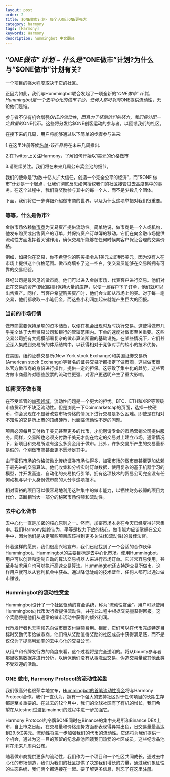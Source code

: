 ```yaml
---
layout: post
order: 2
title: $ONE做市计划- 每个人都让ONE更强大
category: harmony
tags: [Harmony]
keywords: Harmony
description: hummingbot 中文翻译
---
```



## “$ONE做市”计划-什么是“$ONE做市”计划?为什么与“$ONE做市”计划有关?

一个项目的强大程度取决于它的社区。

正因为如此，我们与Hummingbot联合发起了一项全新的“$ONE 做市”计划。Hummingbot是一个去中心化的做市平台，任何人都可以向$ONE提供流动性，无论他们是谁。

参与者不仅有机会增强$ONE的流动性，而且为了奖励他们的努力，我们将分配一定数量的$ONE代币。这些将分发给$ONE创客运动的参与者，以回馈我们的社区。

在接下来的几周，用户将能够通过以下简单的步骤参与进来:

1.在这里注册等候[名单](https://www.hummingbot.io/liquidity-bounties/harmony/)-该产品将在未来几周推出.

2.在Twitter上关注Harmony，了解如何开始以1美元的价格做市

3.请继续关注。我们将在未来几周公布奖金池的细节。

我们的使命是“为数十亿人扩大信任，创造一个完全公平的经济”，而“$ONE 做市”计划是一个起点，让我们彻底反思如何授权我们的社区接管过去高度集中的事务。在这个过程中，我们将奖励参与其中的每一个人，而不是少数几个团体。

下面，我们将进一步详细介绍做市商的世界，以及为什么这项举措对我们很重要。


### 等等，什么是做市?

金融市场依赖[做市商](https://tradingsim.com/blog/market-maker/)为交易资产提供流动性。简单地说，做市商是一个人或机构，他发布购买或出售资产的订单，并保持资产订单簿的移动。它们在向金融市场提供流动性方面发挥着关键作用，确保交易所能够在任何时候向客户保证合理的交易价格。

例如，如果你在交易，你不希望你的购买指令从1美元立即到5美元，因为没有人在市场上提供这个价格范围。做市商填补了这一空白，使交易员能够在交易所拥有可靠的交易经验。

经纪公司是最常见的做市商。他们可以进入金融市场，代表客户进行交易。他们对正在交易的资产(例如股票)保持大量的库存，以便一旦客户下了订单，他们就可以出售资产。同样，当客户希望购买资产时，他们会立即从市场上购买。对于每一笔交易，他们都收取一小笔佣金，而这些小利润加起来就能产生巨大的回报。

### 当前的市场行情

做市商需要保持足够的资本储备，以便在机会出现时及时执行交易。这使得做市几乎完全处于大型贸易公司和银行的管辖范围内。下单的速度对做市至关重要。这些交易公司拥有大规模部署复杂的做市算法所需的基础设施。在某些情况下，它们甚至深入集成到交易所的体系结构中，以获得相对于竞争对手的较小的技术优势。

在美国，纽约证券交易所(New York stock Exchange)和美国证券交易所(American stock Exchange)等著名的证券交易所都指定了做市商，这些做市商以官方做市商的身份进行操作，提供一定的担保。这导致了集中化的趋势，这些官方做市商最终对哪些股票的流动性更强、对客户更透明产生了重大影响。


### 加密货币做市商

在不受监管的[加密领域](https://www.hummingbot.io/blog/2019-01-thin-crust-of-liquidity/)，流动性问题是一个更大的担忧。BTC、ETH和XRP等顶级市值货币并不缺乏流动性。但是浏览一下Coinmarketcap的页面，选择一枚硬币，你会发现在不显著改变市场价格的情况下进行交易是多么困难。即使是在相对不知名的交易所上市的顶级硬币，也面临流动性不足的问题。

项目必须每月支付数千美元甚至更多的代币，才能聘请专业的市场营销公司提供服务。同样，交易所也必须支付数千美元才能在给定的交易对上建立市场。通常情况下，新项目和交易所没有这么多资金用于做市。此外，许多交易所产生的交易量都是假的，个别做市商甚至更不愿涉足其中。

由于密码市场的价格波动比传统证券市场快得多，[加密市场的做市商](https://hackernoon.com/there-is-a-huge-necessity-for-market-makers-in-the-crypto-industry-and-most-crypto-projects-still-725d9487f155)甚至更加依赖于最先进的交易算法。他们收集和分析实时订单数据，使用复杂的基于机器学习的模型，并开发高速、自动化的交易执行引擎。拥有这项技术的贸易公司完全没有任何动机与以个人身份做市商的人分享这项技术。

相对富裕的项目可以很容易地利用这种集中的做市能力，以牺牲财务较弱的项目为代价，垄断相当大一部分的秘密市场份额和流动性。


### 去中心化做市

去中心化一直是加密的核心原则之一。然而，加密市场本身在今天已经变得非常集中。我们Harmony始终认为，平等是权力下放的核心。做市能力应该掌握在公众手中，因为他们是决定哪些项目应该得到更多关注(和流动性)的最佳法官。

怀着这样的愿景，我们很高兴地宣布，我们已经找到了一个合适的合作伙伴Hummingbot。Hummingbot的主要目标是去中心化市场。使用Hummingbot，用户可以创建和定制自动的算法交易机器人来进行市场订单。它非常容易使用，甚至非技术用户也可以执行高速交易算法。Hummingbot还支持跨交易所做市，这样用户就可以从套利机会中获益。通过降低陡峭的技术壁垒，任何人都可以通过做市赚钱。

### Hummingbot的流动性赏金

Hummingbot设计了一个社区驱动的赏金系统，称为“流动性赏金”。用户可以使用Hummingbot向代币发行者提供流动性，并在此过程中根据交易量获得回报。这个奖励将是他们从通常的做市活动中获得的额外利润。

代币发行者也无需预先向做市商支付巨额费用。相反，它们可以在代币完成特定目标时奖励代币给做市商。他们将从奖励值得奖励的社区成员中获得满足感，而不是仅仅为了提高利润率的去中心化的交易公司。

从用户和令牌发行方的角度来看，这个过程将是完全透明的。将从bounty参与者那里收集数据并进行分析，以确保他们没有从事洗盘交易、伪造交易量或其他此类不受欢迎的活动。

### ONE 做市, Harmony Protocol的流动性奖励

我们很高兴也很荣幸地宣布，[Hummingbot的首笔流动性资金](https://www.hummingbot.io/blog/2019-06-introducing-liquidity-bounties-harmony/)将与Harmony Protocol合作。我们一直认为，拥有一个强大的支持社区对于任何项目的长期生存都是至关重要的。在过去的12个月中，我们的全球社区有了有机的增长，我们希望在从testnet过渡到mainnet的过程中进一步加强它。

Harmony Protocol的令牌$ONE同时在Binance的集中交易所和Binance DEX上市，自上市之日起，在交易量和价格走势方面都表现得异常出色，日交易量最高达到29.5亿美元。流动性将进一步加强我们的代币的流动性。它还将为我们提供一个机会，通过为这一目的预留的纪念品池回馈我们热爱的社区成员，这些纪念品池将在未来几周内公布。

随着做市商提供更多的流动性，我们作为一个项目和一个社区共同成长。通过去中心化的市场创造，我们为我们的社区提供了决定我们增长的力量，通过我们象征性的生态系统，我们两个都连接在一起。要了解更多信息，别忘了在这里[注册](https://www.hummingbot.io/liquidity-bounties/harmony/)。






